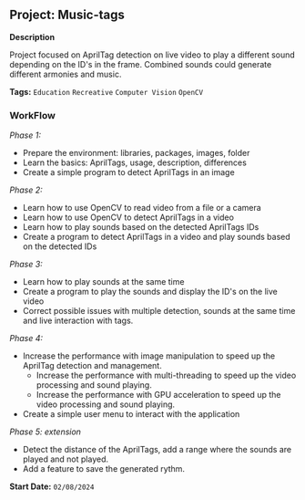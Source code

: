 ## Project: Music-tags

**Description**

Project focused on AprilTag detection on live video to play a different sound depending on the ID's in the frame. Combined sounds could generate different armonies and music.

**Tags:** ```Education``` ```Recreative``` ```Computer Vision``` ```OpenCV```

### **WorkFlow**

*Phase 1:*
* Prepare the environment: libraries, packages, images, folder
* Learn the basics: AprilTags, usage, description, differences
* Create a simple program to detect AprilTags in an image

*Phase 2:*
* Learn how to use OpenCV to read video from a file or a camera
* Learn how to use OpenCV to detect AprilTags in a video
* Learn how to play sounds based on the detected AprilTags IDs
* Create a program to detect AprilTags in a video and play sounds based on the detected IDs

*Phase 3:*
* Learn how to play sounds at the same time
* Create a program to play the sounds and display the ID's on the live video
* Correct possible issues with multiple detection, sounds at the same time and live interaction with tags.

*Phase 4:*
* Increase the performance with image manipulation to speed up the AprilTag detection and management.
    * Increase the performance with multi-threading to speed up the video processing and sound playing.
    * Increase the performance with GPU acceleration to speed up the video processing and sound playing.
* Create a simple user menu to interact with the application

*Phase 5: extension*
* Detect the distance of the AprilTags, add a range where the sounds are played and not played.
* Add a feature to save the generated rythm.

**Start Date:** ```02/08/2024```